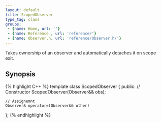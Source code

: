 ```yaml
---
layout: default
title: ScopedObserver
type_tag: class
groups: 
 - {name: Home, url: ''}
 - {name: Reference , url: 'reference/'}
 - {name: Observer.h, url: 'reference/Observer.h/'}
---
```

Takes ownership of an observer and automatically detaches it on scope exit.

## Synopsis
{% highlight C++ %}
template <typename D>
class ScopedObserver
{
public:
    // Constructor
    ScopedObserver(Observer<D>&& obs);

    // Assignemnt
    Observer& operator=(Observer&& other)
};
{% endhighlight %}